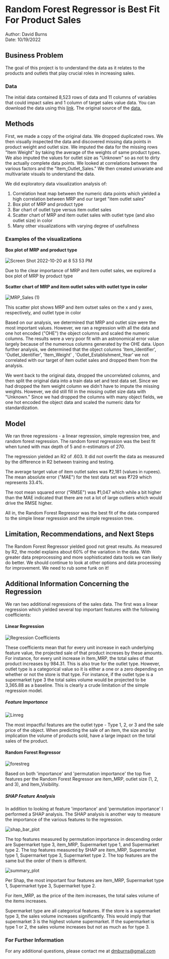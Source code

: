 # Random Forest Regressor is Best Fit For Product Sales

Author: David Burns <br>
Date: 10/19/2022

## Business Problem
The goal of this project is to understand the data as it relates to the products and outlets that play crucial roles in increasing sales.  

### Data
The initial data contained 8,523 rows of data and 11 columns of variables that could impact sales and 1 column of target sales value data.   You can download the data using this [link](https://drive.google.com/file/d/1syH81TVrbBsdymLT_jl2JIf6IjPXtSQw/view).  The original source of the [data.](https://datahack.analyticsvidhya.com/contest/practice-problem-big-mart-sales-iii/)

## Methods
First, we made a copy of the original data.  We dropped duplicated rows.  We then visually inspected the data and discovered missing data points in product weight and outlet size.  We imputed the data for the missing rows "Item Weight" by taking the average of the weights of same product types.  We also imputed the values for outlet size as "Unknown" so as not to dirty the actually complete data points.  We looked at correlations between the various factors and the "Item_Outlet_Sales."  We then created univariate and multivariate visuals to understand the data. 

We did exploratory data visualization analysis of: 

1)  Correlation heat map between the numeric data points which yielded a high correlation between MRP and our target "item outlet sales"
2)  Box plot of MRP and product type 
3)  Bar chart of outlet type versus item outlet sales
4)  Scatter chart of MRP and item outlet sales with outlet type (and also outlet size) in color
5)  Many other visualizations with varying degree of usefullness

### Examples of the visualizations

**Box plot of MRP and product type**
<br><br>
![Screen Shot 2022-10-20 at 8 53 53 PM](https://user-images.githubusercontent.com/113855848/197107939-4158abae-4f8b-4fb7-8026-3fc061cd7f38.png)

Due to the clear importance of MRP and item outlet sales, we explored a box plot of MRP by product type
<br><br>
**Scatter chart of MRP and item outlet sales with outlet type in color**
<br><br>
![MRP_Sales (1)](https://user-images.githubusercontent.com/113855848/197106343-64c64a42-8714-42b4-bd96-45de3df2c74d.png)

This scatter plot shows MRP and item outset sales on the x and y axes, respectively, and outlet type in color

Based on our analysis, we determined that MRP and outlet size were the most important values.  However, we ran a regression with all the data and one hot encoded ("OHE") the object columns and scaled the numeric columns.  The results were a very poor fit with an astronomical error value largely because of the numerous columns generated by the OHE data.  Upon further analysis, we determined that the object columns 'Item_Identifier', 'Outlet_Identifier', 'Item_Weight' , 'Outlet_Establishment_Year' we not correlated with our target of item outlet sales and dropped them from the analysis.

We went back to the original data, dropped the uncorrelated columns, and then split the original data into a train data set and test data set.  Since we had dropped the item weight column we didn't have to impute the missing weights.  However, we did still fill in the missing outlet size data with "Unknown."  Since we had dropped the columns with many object fields, we one hot encoded the object data and scaled the numeric data for standardization.

 
## Model

We ran three regressions - a linear regression, simple regression tree, and random forest regression.  The random forest regression was the best fit when tuned with max depth of 5 and n-estimators of 270.  

The regression yielded an R2 of .603.  It did not overfit the data as measured by the difference in R2 between training and testing. 

The average target value of item outlet sales was ₹2,181 (values in rupees).  The mean absolute error ("MAE") for the test data set was ₹729 which represents 33.4%.    

The root mean squared error ("RMSE") was ₹1,047 which while a bit higher than the MAE indicated that there are not a lot of large outliers which would drive the RMSE higher. 

All in, the Random Forest Regressor was the best fit of the data compared to the simple linear regression and the simple regression tree.

## Limitation, Recommendations, and Next Steps

The Random Forest Regressor yielded good not great results.  As measured by R2, the model explains about 60% of the variation in the data.  With greater data preprocessing and more sophisticated data tools we can likely do better.  We should continue to look at other options and data processing for improvement.  We need to rub some funk on it! 

## Additional Information Concerning the Regression

We ran two additional regressions of the sales data. The first was a linear regression which yielded several top important features with the following coefficients:

#### Linear Regression

![Regression Coefficients](https://user-images.githubusercontent.com/113855848/215608702-30b5b6d8-cc7a-43f3-b0f4-16da1b0f4b31.png)

These coefficients mean that for every unit increase in each underlying feature value, the projected sale of that product increses by these amounts.  For instance, for every unit increase in Item_MRP, the total sales of that product increases by 984.31.  This is also true for the outlet type.  However, outlet type is a categorical value so it is either a one or a zero depending on whether or not the store is that type.  For instance, if the outlet type is a supermarket type 3 the total sales volume would be projected to be 3,365.88 as a baseline.  This is clearly a crude limitation of the simple regression model.  

##### Feature Importance

![Linreg](https://user-images.githubusercontent.com/113855848/215377220-f003e105-d349-4e06-8712-05456571a25c.png)

The most impactful features are the outlet type - Type 1, 2, or 3 and the sale price of the object. When predicting the sale of an item, the size and by implication the volume of products sold, have a large impact on the total sales of the product.

#### Random Forest Regressor

![forestreg](https://user-images.githubusercontent.com/113855848/215377549-fce3a2a0-5940-4c94-8fe4-4c205b9ce979.png)

Based on both 'importance' and 'permutation importance' the top five features per the Random Forest Regressor are item_MRP, outlet size (1, 2, and 3), and Item_Visibility.  

##### SHAP Feature Analysis

In addition to looking at feature 'importance' and 'permutation importance' I performed a SHAP analysis.  The SHAP analysis is another way to measure the importance of the various features to the regression.  

![shap_bar_plot](https://user-images.githubusercontent.com/113855848/215603267-edb97d61-9a1b-4803-8705-6cce4ca8fc13.png)

The top features measured by permutation importance in descending order are Supermarket type 3, item_MRP, Supermarket type 1, and Supermarket type 2.  The top features measured by SHAP are item_MRP, Supermarket type 1, Supermarket type 3, Supermarket type 2.  The top features are the same but the order of them is different.

![summary_plot](https://user-images.githubusercontent.com/113855848/215603725-6bb33226-3958-4e02-83ed-92258580ca15.png)

Per Shap, the most important four features are item_MRP, Supermarket type 1, Supermarket type 3, Supermarket type 2.  

For item_MRP, as the price of the item increases, the total sales volume of the items increases.  

Supermarket type are all categorical features.  If the store is a supermarket type 3, the sales volume increases significantly.  This would imply that supermarket 3 is the highest volume supermarket.  If the supermarket is type 1 or 2, the sales volume increases but not as much as for type 3.  



### For Further Information

For any additional questions, please contact me at dmburns@gmail.com


